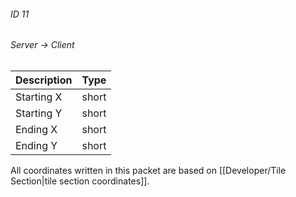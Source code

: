 ###### ID 11
###### Server -> Client
| Description | Type |
|-------------|------|
| Starting X | short |
| Starting Y | short |
| Ending X   | short |
| Ending Y   | short |

All coordinates written in this packet are based on [[Developer/Tile Section|tile section coordinates]].